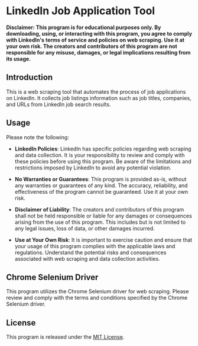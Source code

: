 # LinkedIn Job Application Tool

**Disclaimer: This program is for educational purposes only. By downloading, using, or interacting with this program, you agree to comply with LinkedIn's terms of service and policies on web scraping. Use it at your own risk. The creators and contributors of this program are not responsible for any misuse, damages, or legal implications resulting from its usage.**

## Introduction

This is a web scraping tool that automates the process of job applications on LinkedIn. It collects job listings information such as job titles, companies, and URLs from LinkedIn job search results. 

## Usage

Please note the following:

- **LinkedIn Policies**: LinkedIn has specific policies regarding web scraping and data collection. It is your responsibility to review and comply with these policies before using this program. Be aware of the limitations and restrictions imposed by LinkedIn to avoid any potential violation.

- **No Warranties or Guarantees**: This program is provided as-is, without any warranties or guarantees of any kind. The accuracy, reliability, and effectiveness of the program cannot be guaranteed. Use it at your own risk.

- **Disclaimer of Liability**: The creators and contributors of this program shall not be held responsible or liable for any damages or consequences arising from the use of this program. This includes but is not limited to any legal issues, loss of data, or other damages incurred.

- **Use at Your Own Risk**: It is important to exercise caution and ensure that your usage of this program complies with the applicable laws and regulations. Understand the potential risks and consequences associated with web scraping and data collection activities.

## Chrome Selenium Driver

This program utilizes the Chrome Selenium driver for web scraping. Please review and comply with the terms and conditions specified by the Chrome Selenium driver.

## License

This program is released under the [MIT License](LICENSE).
